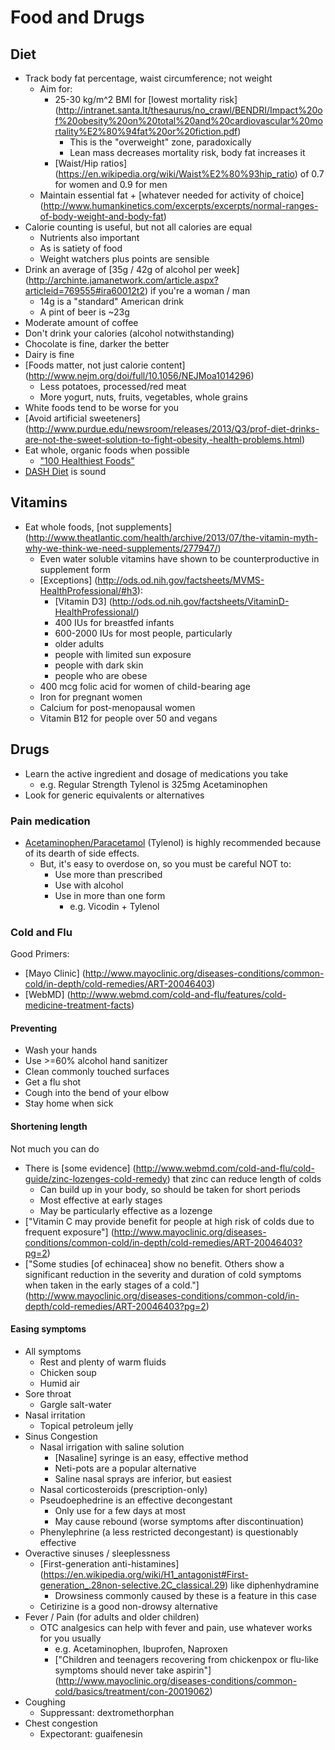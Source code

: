 # Food and Drugs

## Diet

*   Track body fat percentage, waist circumference; not weight
    *   Aim for:
        *   25-30 kg/m^2 BMI for [lowest mortality risk]
            (http://intranet.santa.lt/thesaurus/no_crawl/BENDRI/Impact%20of%20obesity%20on%20total%20and%20cardiovascular%20mortality%E2%80%94fat%20or%20fiction.pdf)
            *   This is the "overweight" zone, paradoxically
            *   Lean mass decreases mortality risk, body fat increases it
        *   [Waist/Hip ratios]
            (https://en.wikipedia.org/wiki/Waist%E2%80%93hip_ratio)
            of 0.7 for women and 0.9 for men
    *   Maintain essential fat + [whatever needed for activity of choice]
        (http://www.humankinetics.com/excerpts/excerpts/normal-ranges-of-body-weight-and-body-fat)
*   Calorie counting is useful, but not all calories are equal
    *   Nutrients also important
    *   As is satiety of food
    *   Weight watchers plus points are sensible
*   Drink an average of [35g / 42g of alcohol per week]
    (http://archinte.jamanetwork.com/article.aspx?articleid=769555#ira60012t2)
    if you're a woman / man
    *   14g is a "standard" American drink
    *   A pint of beer is ~23g
*   Moderate amount of coffee
*   Don't drink your calories (alcohol notwithstanding)
*   Chocolate is fine, darker the better
*   Dairy is fine
*   [Foods matter, not just calorie content]
    (http://www.nejm.org/doi/full/10.1056/NEJMoa1014296)
    *   Less potatoes, processed/red meat
    *   More yogurt, nuts, fruits, vegetables, whole grains
*   White foods tend to be worse for you
*   [Avoid artificial sweeteners]
    (http://www.purdue.edu/newsroom/releases/2013/Q3/prof-diet-drinks-are-not-the-sweet-solution-to-fight-obesity,-health-problems.html)
*   Eat whole, organic foods when possible
    *   ["100 Healthiest Foods"](http://www.whfoods.com/foodstoc.php)
*   [DASH Diet](http://health.usnews.com/best-diet/dash-diet) is sound

## Vitamins

*   Eat whole foods, [not supplements]
    (http://www.theatlantic.com/health/archive/2013/07/the-vitamin-myth-why-we-think-we-need-supplements/277947/)
    *   Even water soluble vitamins have shown to be counterproductive in supplement form
    *   [Exceptions]
        (http://ods.od.nih.gov/factsheets/MVMS-HealthProfessional/#h3):
        *   [Vitamin D3]
            (http://ods.od.nih.gov/factsheets/VitaminD-HealthProfessional/)
	    *   400 IUs for breastfed infants
	    *   600-2000 IUs for most people, particularly
		*   older adults
		*   people with limited sun exposure
		*   people with dark skin
		*   people who are obese
	*   400 mcg folic acid for women of child-bearing age
	*   Iron for pregnant women
	*   Calcium for post-menopausal women
	*   Vitamin B12 for people over 50 and vegans

## Drugs

*   Learn the active ingredient and dosage of medications you take
    *   e.g. Regular Strength Tylenol is 325mg Acetaminophen
*   Look for generic equivalents or alternatives

### Pain medication

*   [Acetaminophen/Paracetamol](https://en.wikipedia.org/wiki/Paracetamol)
    (Tylenol) is highly recommended because of its dearth of side effects.
    *   But, it's easy to overdose on, so you must be careful NOT to:
        *   Use more than prescribed
        *   Use with alcohol
        *   Use in more than one form
            *   e.g. Vicodin + Tylenol

### Cold and Flu

Good Primers:

*   [Mayo Clinic]
    (http://www.mayoclinic.org/diseases-conditions/common-cold/in-depth/cold-remedies/ART-20046403)
*   [WebMD]
    (http://www.webmd.com/cold-and-flu/features/cold-medicine-treatment-facts)

#### Preventing

*   Wash your hands
*   Use >=60% alcohol hand sanitizer
*   Clean commonly touched surfaces
*   Get a flu shot
*   Cough into the bend of your elbow
*   Stay home when sick

#### Shortening length

Not much you can do

*   There is [some evidence]
    (http://www.webmd.com/cold-and-flu/cold-guide/zinc-lozenges-cold-remedy)
    that zinc can reduce length of colds
    *   Can build up in your body, so should be taken for short periods
    *   Most effective at early stages
    *   May be particularly effective as a lozenge
*   ["Vitamin C may provide benefit for people at high risk of colds
    due to frequent exposure"]
    (http://www.mayoclinic.org/diseases-conditions/common-cold/in-depth/cold-remedies/ART-20046403?pg=2)
*   ["Some studies [of echinacea] show no benefit. Others show a
    significant reduction in the severity and duration of cold symptoms
    when taken in the early stages of a cold."]
    (http://www.mayoclinic.org/diseases-conditions/common-cold/in-depth/cold-remedies/ART-20046403?pg=2)

#### Easing symptoms

*   All symptoms
    *   Rest and plenty of warm fluids
    *   Chicken soup
    *   Humid air
*   Sore throat
    *   Gargle salt-water
*   Nasal irritation
    *   Topical petroleum jelly
*   Sinus Congestion
    *   Nasal irrigation with saline solution
        *   [Nasaline] syringe is an easy, effective method
        *   Neti-pots are a popular alternative
        *   Saline nasal sprays are inferior, but easiest
    *   Nasal corticosteroids (prescription-only)
    *   Pseudoephedrine is an effective decongestant
        *   Only use for a few days at most
        *   May cause rebound (worse symptoms after discontinuation)
    *   Phenylephrine (a less restricted decongestant) is questionably
        effective
*   Overactive sinuses / sleeplessness
    *   [First-generation anti-histamines]
        (https://en.wikipedia.org/wiki/H1_antagonist#First-generation_.28non-selective.2C_classical.29)
        like diphenhydramine
        *   Drowsiness commonly caused by these is a feature in this case
    *   Cetirizine is a good non-drowsy alternative
*   Fever / Pain (for adults and older children)
    *   OTC analgesics can help with fever and pain,
        use whatever works for you usually
        *   e.g. Acetaminophen, Ibuprofen, Naproxen
        *   ["Children and teenagers recovering from chickenpox or
            flu-like symptoms should never take aspirin"]
            (http://www.mayoclinic.org/diseases-conditions/common-cold/basics/treatment/con-20019062)
*   Coughing
    *   Suppressant: dextromethorphan
*   Chest congestion
    *   Expectorant: guaifenesin
